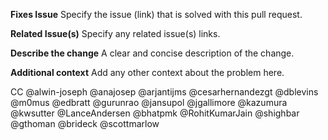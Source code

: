 **Fixes Issue**
Specify the issue (link) that is solved with this pull request.

**Related Issue(s)**
Specify any related issue(s) links.

**Describe the change**
A clear and concise description of the change.

**Additional context**
Add any other context about the problem here.

CC @alwin-joseph @anajosep @arjantijms @cesarhernandezgt @dblevins @m0mus @edbratt @gurunrao @jansupol @jgallimore @kazumura @kwsutter @LanceAndersen @bhatpmk @RohitKumarJain @shighbar @gthoman @brideck @scottmarlow
